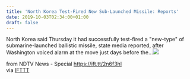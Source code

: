 ```yaml
---
title: 'North Korea Test-Fired New Sub-Launched Missile: Reports'
date: 2019-10-03T02:34:00+01:00
draft: false
---
```


North Korea said Thursday it had successfully test-fired a "new-type" of submarine-launched ballistic missile, state media reported, after Washington voiced alarm at the move just days before the...![](http://feeds.feedburner.com/~r/NDTV-LatestNews/~4/Q3S7lep8Gew)  
  
from NDTV News - Special https://ift.tt/2n6f3hl  
via [IFTTT](https://ifttt.com/?ref=da&site=blogger)